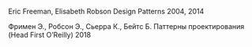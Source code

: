 Eric Freeman, Elisabeth Robson
Design Patterns
2004, 2014

Фримен Э., Робсон Э., Сьерра К., Бейтс Б.
Паттерны проектирования (Head First O’Reilly)
2018
